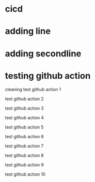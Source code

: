 # cicd
# adding line
# adding secondline
# testing github action

cleaning
test github action 1

test github action 2

test github action 3

test github action 4

test github action 5

test github action 6

test github action 7

test github action 8

test github action 9

test github action 10

